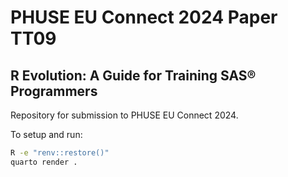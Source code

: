 # PHUSE EU Connect 2024 Paper TT09
## R Evolution: A Guide for Training SAS&reg; Programmers

Repository for submission to PHUSE EU Connect 2024.

To setup and run:

```bash
R -e "renv::restore()"
quarto render .
```
